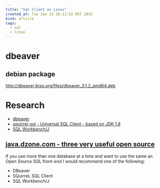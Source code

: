 ```yaml
---
title: "Sql Client on Linux"
created_at: Tue Jan 13 16:11:52 MST 2015
kind: article
tags:
  - sql
  - linux
---
```


# dbeaver

## debian package

http://dbeaver.jkiss.org/files/dbeaver_3.1.2_amd64.deb

# Research

* [dbeaver](http://dbeaver.jkiss.org/)
* [squirrel-sql - Universal SQL Client - based on JDK 1.8](http://squirrel-sql.sourceforge.net/)
* [SQL Workbench/J](http://www.sql-workbench.net/index.html)

## [java.dzone.com - three very useful open source](http://java.dzone.com/articles/three-very-useful-open-source)

If you use more than one database at a time and want to use the same an
Open Source SQL front-end I would recommend one of the following:

* DBeaver
* SQuirreL SQL Client
* SQL Workbench/J


